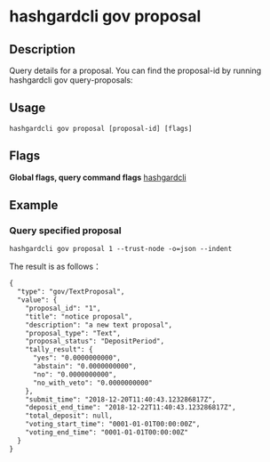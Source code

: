 # hashgardcli gov proposal

## Description

Query details for a proposal. You can find the proposal-id by running hashgardcli gov query-proposals:

## Usage

```
hashgardcli gov proposal [proposal-id] [flags]
```
## Flags

**Global flags, query command flags** [hashgardcli](../README.md)
 
## Example

### Query specified proposal

```shell
hashgardcli gov proposal 1 --trust-node -o=json --indent
```

The result is as follows：

```txt
{
  "type": "gov/TextProposal",
  "value": {
    "proposal_id": "1",
    "title": "notice proposal",
    "description": "a new text proposal",
    "proposal_type": "Text",
    "proposal_status": "DepositPeriod",
    "tally_result": {
      "yes": "0.0000000000",
      "abstain": "0.0000000000",
      "no": "0.0000000000",
      "no_with_veto": "0.0000000000"
    },
    "submit_time": "2018-12-20T11:40:43.123286817Z",
    "deposit_end_time": "2018-12-22T11:40:43.123286817Z",
    "total_deposit": null,
    "voting_start_time": "0001-01-01T00:00:00Z",
    "voting_end_time": "0001-01-01T00:00:00Z"
  }
}
```
